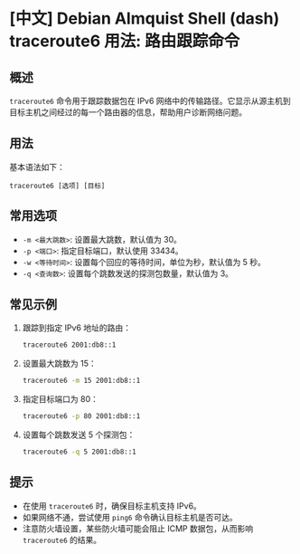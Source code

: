 # [中文] Debian Almquist Shell (dash) traceroute6 用法: 路由跟踪命令

## 概述
`traceroute6` 命令用于跟踪数据包在 IPv6 网络中的传输路径。它显示从源主机到目标主机之间经过的每一个路由器的信息，帮助用户诊断网络问题。

## 用法
基本语法如下：
```
traceroute6 [选项] [目标]
```

## 常用选项
- `-m <最大跳数>`: 设置最大跳数，默认值为 30。
- `-p <端口>`: 指定目标端口，默认使用 33434。
- `-w <等待时间>`: 设置每个回应的等待时间，单位为秒，默认值为 5 秒。
- `-q <查询数>`: 设置每个跳数发送的探测包数量，默认值为 3。

## 常见示例
1. 跟踪到指定 IPv6 地址的路由：
   ```bash
   traceroute6 2001:db8::1
   ```

2. 设置最大跳数为 15：
   ```bash
   traceroute6 -m 15 2001:db8::1
   ```

3. 指定目标端口为 80：
   ```bash
   traceroute6 -p 80 2001:db8::1
   ```

4. 设置每个跳数发送 5 个探测包：
   ```bash
   traceroute6 -q 5 2001:db8::1
   ```

## 提示
- 在使用 `traceroute6` 时，确保目标主机支持 IPv6。
- 如果网络不通，尝试使用 `ping6` 命令确认目标主机是否可达。
- 注意防火墙设置，某些防火墙可能会阻止 ICMP 数据包，从而影响 `traceroute6` 的结果。